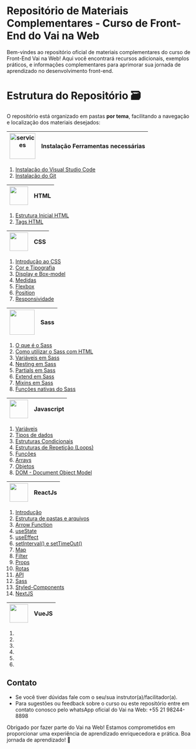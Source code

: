 # Repositório de Materiais Complementares - Curso de Front-End do Vai na Web

Bem-vindes ao repositório oficial de materiais complementares do curso de Front-End Vai na Web! Aqui você encontrará recursos adicionais, exemplos práticos, e informações complementares para aprimorar sua jornada de aprendizado no desenvolvimento front-end.

# Estrutura do Repositório 🗃

O repositório está organizado em pastas **por tema**, facilitando a navegação e localização dos materiais desejados:

| <img width="70" height="70" src="https://img.icons8.com/fluency/70/services.png" alt="services"/> | Instalação Ferramentas necessárias |
| ------------- | ------------- |

<ol>
    <li>
        <a href="./MOD1/Instalação do visualCode.md" >Instalação do Visual Studio Code </a>
    </li>
    <li>
        <a href="./MOD1/Instalação do git.md" >Instalação do Git </a>
    </li>
</ol>

| <img src='https://logodownload.org/wp-content/uploads/2016/10/html5-logo-2834x4000.png' width = '50px'/> | HTML |
| ------------- | ------------- |

<ol>
    <li>
        <a href="./MOD1/04.Estrutura Inicial HTML.md
        " >Estrutura Inicial HTML </a>
    </li>
    <li>
        <a href="./MOD1/05.Conhecendo as tags.md" >Tags HTML </a>
    </li>
</ol>

| <img src='https://logodownload.org/wp-content/uploads/2017/04/css-3-logo-2834x4000.png' width = '50px'/> | CSS |
| -------------------------------------------------------------------------------------------------------- | --- |

<ol>
 <li>
      <a href="./MOD1/07.Introdução ao CSS.md" >Introdução ao CSS </a>
  </li>
   <li>
 <a href="./MOD1/08.Cor e Tipografia.md" >Cor e Tipografia </a>
   </li>
   <li>
 <a href="./MOD1/09.Display e box-model.md" >Display e Box-model</a>
   </li>
   <li>
    <a href="./MOD1/10.Medidas CSS.md" >Medidas</a>
   </li>
   <li>
      <a href='./MOD1/11.Flexbox.md'>Flexbox</a>
   </li>
   <li>
       <a href='./MOD1/13.Position.md'>Position</a>
   </li>
   <li>
       <a href='./MOD1/12.Responsividade.md'>Responsividade</a>
   </li>
</ol>

| <img src='https://upload.wikimedia.org/wikipedia/commons/thumb/9/96/Sass_Logo_Color.svg/512px-Sass_Logo_Color.svg.png?20150315202757' width='68px'/> | Sass |
| ---------------------------------------------------------------------------------------------------------------------------------------------------- | ---- |

<ol>
 <li>
      <a href="./MOD1/Sass/01. O que é o Sass.md" >O que é o Sass</a>
  </li>
   <li>
 <a href="./MOD1/Sass/02. Como utilizar Sass com HTML.md" >Como utilizar o Sass com HTML</a>
   </li>
   <li>
 <a href="./MOD1/Sass/03. Variáveis em Sass.md" >Variáveis em Sass</a>
   </li>
   <li>
    <a href="./MOD1/Sass/04. Nesting em Sass.md" >Nesting em Sass</a>
   </li>
   <li>
      <a href='./MOD1/Sass/05. Partials em Sass.md'>Partials em Sass</a>
   </li>
   <li>
       <a href='./MOD1/Sass/06. Extend em Sass.md'>Extend em Sass</a>
   </li>
   <li>
       <a href='./MOD1/Sass/07.Mixins em Sass.md'>Mixins em Sass</a>
   </li>
   <li>
       <a href='./MOD1/Sass/08 Funções Nativas do Sass.md'>Funções nativas do Sass</a>
   </li>
</ol>

| <img src='https://logodownload.org/wp-content/uploads/2022/04/javascript-logo-4.png' width = '50px'/> | Javascript |
| ----------------------------------------------------------------------------------------------------- | ---------- |

<ol>
 <li>
  <a href="./MOD2/LogicaDeProgramacao/01.variaveis.md" >Variáveis</a>
 </li>
   <li>
    <a href="./MOD2/LogicaDeProgramacao/02.tiposDeDados.md" >Tipos de dados</a></li>
   <li> <a href="./MOD2/LogicaDeProgramacao/03. Condicionais.md" >Estruturas Condicionais</a>
   </li>
   <li>
    <a href="./MOD2/LogicaDeProgramacao/04.Repetição.md" >Estruturas de Repetição (Loops)</a>
   </li>
   <li>
      <a href="#" >Funções</a>
   </li>
   <a href="#">
   <li>
   <a href="#">Arrays</a>
   </li>
   <li> 
      <a href="#">Objetos </a>
   </li>
   <li>
   <a href="#">DOM - Document Object Model</a>
   </li>
</ol>

| <img src='https://upload.wikimedia.org/wikipedia/commons/thumb/a/a7/React-icon.svg/2300px-React-icon.svg.png' width = '50px'/> | ReactJs |
| ------------------------------------------------------------------------------------------------------------------------------ | ------- |

<ol>
 <li>
  <a href="./MOD2/React/01.IntroducaoReact.md" >Introdução</a>
 </li>
   <li>
    <a href="./MOD2/React/02.EstruturaDePastasArquivosReact.md" >Estrutura de pastas e arquivos</a></li>
   <li>
    <a href="./MOD2/React/03.ArrowFunction.md" >Arrow Function</a></li>
   <li>
    <a href="./MOD2/React/04.Hooks(useState).md" >useState</a>
   </li>
    <li>
    <a href="./MOD2/React/11.useEffect.md" >useEffect</a>
   </li>
   <li>
    <a href="./MOD2/React/05.setInterval()setTimeout().md" >setInterval() e setTimeOut()</a></li>
   <li>
      <a href="./MOD2/React/07.Map.md" >Map</a>
   </li>
   <li>
      <a href="./MOD2/React/08.Filter.md" >Filter</a>
   </li>
   <li>
      <a href="./MOD2/React/10.Props.md" >Props</a>
   </li>
   <li>
      <a href="./MOD2/React/12.ReactRouterDom.md" >Rotas</a>
   </li>
   <li>
      <a href="./MOD2/React/13.API.md" >API</a>
   </li>
   <li>
      <a href="./MOD2/React/14.Sass.md" >Sass</a>
   </li>
     <li>
      <a href="./MOD2/React/06.StyledComponents.md" >Styled-Components</a>
   </li>
     <li>
      <a href="./MOD2/React/15.NextJs.md" >NextJS</a>
   </li>
</ol>

| <img src='https://cdn.icon-icons.com/icons2/2415/PNG/512/vuejs_original_wordmark_logo_icon_146305.png' width = '50px'/> | VueJS |
| ----------------------------------------------------------------------------------------------------------------------- | ----- |

<ol>
   <li>
   </li>
   <li>
   </li>
   <li></li>
   <li></li>
   <li></li>
   <li></li>
</ol>

## Contato

- Se você tiver dúvidas fale com o seu/sua instrutor(a)/facilitador(a).
- Para sugestões ou feedback sobre o curso ou este repositório entre em contato conosco pelo whatsApp oficial do Vai na Web: +55 21 98244-8898

Obrigado por fazer parte do Vai na Web! Estamos comprometidos em proporcionar uma experiência de aprendizado enriquecedora e prática. Boa jornada de aprendizado! 🚀
